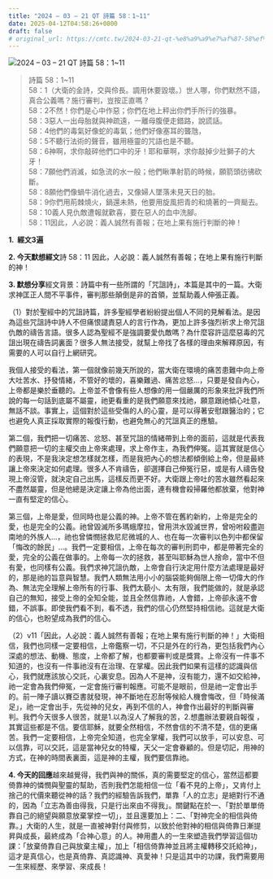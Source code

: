 ```yaml
---
title: "2024 – 03 – 21 QT 詩篇 58：1~11"
date: 2025-04-12T04:58:26+0800
draft: false
# original_url: https://cmtc.tw/2024-03-21-qt-%e8%a9%a9%e7%af%87-58%ef%bc%9a111
---
```


![2024 – 03 – 21 QT 詩篇 58：1~11](/images/qt.jpg  "2024 – 03 – 21 QT 詩篇 58：1~11")

> 詩篇 58：1~11  
> 58：1（大衛的金詩，交與伶長。調用休要毀壞。）世人哪，你們默然不語，真合公義嗎？施行審判，豈按正直嗎？  
> 58：2不然！你們是心中作惡；你們在地上秤出你們手所行的強暴。  
> 58：3惡人一出母胎就與神疏遠，一離母腹便走錯路，說謊話。  
> 58：4他們的毒氣好像蛇的毒氣；他們好像塞耳的聾虺，  
> 58：5不聽行法術的聲音，雖用極靈的咒語也是不聽。  
> 58：6神啊，求你敲碎他們口中的牙！耶和華啊，求你敲掉少壯獅子的大牙！  
> 58：7願他們消滅，如急流的水一般；他們瞅準射箭的時候，願箭頭彷彿砍斷。  
> 58：8願他們像蝸牛消化過去，又像婦人墜落未見天日的胎。  
> 58：9你們用荊棘燒火，鍋還未熱，他要用旋風把青的和燒著的一齊颳去。  
> 58：10義人見仇敵遭報就歡喜，要在惡人的血中洗腳。  
> 58：11因此，人必說：義人誠然有善報；在地上果有施行判斷的神！

**1.  經文3遍**

**2. 今天默想經文**詩 58：11 因此，人必說：義人誠然有善報；在地上果有施行判斷的神！

**3. 默想分享**經文背景：詩篇中有一些所謂的「咒詛詩」，本篇是其中的一篇。大衛求神匡正人間不平事件，審判那些顛倒是非的首領，並幫助義人伸張正義。

（1）對於聖經中的咒詛詩篇，許多聖經學者紛紛提出個人不同的見解看法。是因為這些咒詛詩中詩人不但痛恨譴責惡人的言行作為，更加上許多強烈祈求上帝咒詛仇敵的禱告言語。很多人認為聖經不是強調要愛仇敵嗎？為什麼容許這麼惡毒的咒詛出現在禱告詞裏面？很多人無法接受，就幫上帝找了各樣的理由來解釋原因，有需要的人可以自行上網研究。

我個人接受的看法，第一個就像前幾天所說的，當大衛在環境的痛苦患難中向上帝大吐苦水、抒發情緒，不管好的壞的，喜樂難過、痛苦忿怒…，只要是發自內心，上帝都是樂於垂聽的。上帝並不會像有些人想像的用一個嚴厲的形象來批評我們所說的每一句話到底屬不屬靈，祂更看重的是我們願意來找祂，願意跟祂傾心吐意，無話不談。事實上，這個對於這些受傷的人的心靈，是可以得著安慰跟醫治的；它也避免人真正採取實際的報復行動，也避免無心的咒詛真正的應驗。

第二個，我們把一切痛苦、忿怒、甚至咒詛的情緒帶到上帝的面前，這就是代表我們願意把一切的主權交由上帝來處理，求上帝作主，為我們伸冤。這其實就是信心的表現，不是我決定想怎樣就怎樣，而是我把內心的想法都傾倒給上帝，但是最終讓上帝來決定如何處理。很多人不肯禱告，卻選擇自己伸冤行惡，或是有人禱告發現上帝沒管，就決定自己出馬，這樣反而更不好。大衛跟上帝吐的苦水雖然看起來不盡然屬靈，但是他總是決定讓上帝為他出面，連有機會殺掃羅他都放棄，他對神一直有堅定的信心。

第三個，上帝是愛，但同時也是公義的神。上帝不管在舊約新約，上帝是完全的愛，也是完全的公義。祂曾毀滅所多瑪蛾摩拉，曾用洪水毀滅世界，曾吩咐殺盡迦南地的外族人…，祂也曾憐憫拯救尼尼微城的人、也在每一次審判以色列中都保留「悔改的餘民」…。我們一定要相信，上帝在每次的審判刑罰中，都是帶著完全的愛，完全的公義在做事的。上帝每一次的拯救，甚至叫耶穌為世人捨命，當中不但有愛，也同樣有公義。我們求神咒詛仇敵，上帝會自行決定用什麼方法處理是最好的，那是祂的旨意與智慧。我們人類無法用小小的腦袋能夠侷限上帝一切偉大的作為、無法完全理解上帝所有的行事、我們太藐小、太有限，我們能做的，就是承認自己的無知，接受上帝的全知全能，並且全然信靠祂，人會錯，上帝卻永遠不會錯，不誤事。即使我們看不到，看不透，我們的信心仍然堅持相信祂。這就是大衛的信心，也盼望成為我們的信心。

（2）v11「因此，人必說：義人誠然有善報；在地上果有施行判斷的神！」大衛相信，我們也同樣一定要相信，上帝鑑察一切，不只是外在的行為，更包括我們內心深處的想法、動機、態度，上帝都了解，也都要審判或是獎賞。上帝沒有一件事不知道的，也沒有一件事祂沒有在治理、在掌權。因此我們如果有這樣的認識與信心，我們就應該放心交託，心裏安息。因為人不是神，沒有能力，還不如交給神，祂一定會為我們伸冤，一定會施行審判報應。可能不是眼前，但是祂一定會出手的。前一陣子讀以賽亞書就發現，神不斷地在忍耐等候給人機會悔改，但「時候滿足」，祂一定會出手，先從神的兒女，再到不信的人，神會作出最好的判斷與審判。我們今天很多人很苦，就是1.以為沒人了解我的苦，2.想盡辦法要親自報復 ，其實這些都是不信。要信耶穌，就要全然相信，不然會信的不清不楚，信的更痛苦。我們一定要相信，上帝完全知道，也完全掌權，我們可以放手，可以安息、可以信靠，可以交託，這是當神兒女的特權，天父一定會眷顧的。但是切記，用神的方式，在神的時間表裏面，這是神的主權，我們要信靠祂。

**4. 今天的回應**越來越覺得，我們與神的關係，真的需要堅定的信心，當然這都要倚靠神的憐憫與聖靈的幫助，否則我們怎能相信一位「看不見的上帝」，又肯付上捨己的代價來聽從神的話？我們的經驗告訴我們，單靠「人的立志」是絕對行不通的，因為「立志為善由得我，只是行出來由不得我」。關鍵點在於一、「對於單單倚靠自己的絕望與願意放棄掌控一切」，並且還要加上：二、「對神完全的相信與倚靠。」大衛的人生，就是一直被神對付與修剪，以致於他對神的相信與倚靠日漸提昇與成長，最終成為「合神心意」的人。神用盡人的一生來塑造我們學習這個功課：「放棄倚靠自己與放棄主權」，加上「相信倚靠神並且將主權轉移交託給神」，這才是真信心，也是真倚靠、真認識神、真愛神！只是這其中的功課，我們需要用一生來經歷、來學習、來成長！